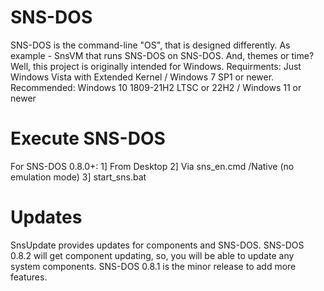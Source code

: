 # SNS-DOS
SNS-DOS is the command-line "OS", that is designed differently.
As example - SnsVM that runs SNS-DOS on SNS-DOS.
And, themes or time?
Well, this project is originally intended for Windows.
Requirments: Just Windows Vista with Extended Kernel / Windows 7 SP1 or newer. Recommended: Windows 10 1809-21H2 LTSC or 22H2 / Windows 11 or newer
# Execute SNS-DOS
For SNS-DOS 0.8.0+:
1] From Desktop
2] Via sns_en.cmd /Native (no emulation mode)
3] start_sns.bat
# Updates
SnsUpdate provides updates for components and SNS-DOS. SNS-DOS 0.8.2 will get component updating, so, you will be able to update any system components.
SNS-DOS 0.8.1 is the minor release to add more features.
